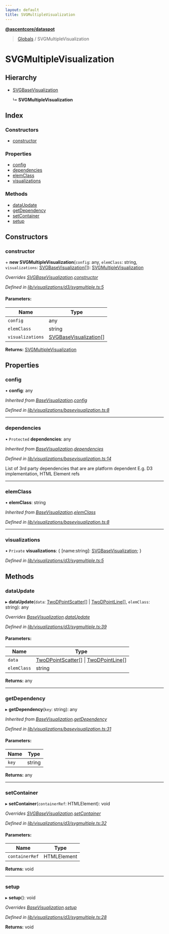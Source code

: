 ```yaml
---
layout: default
title: SVGMultipleVisualization
---
```


**[@ascentcore/dataspot](../README.md)**

> [Globals](../globals.md) / SVGMultipleVisualization

# SVGMultipleVisualization

## Hierarchy

* [SVGBaseVisualization](svgbasevisualization.md)

  ↳ **SVGMultipleVisualization**

## Index

### Constructors

* [constructor](svgmultiplevisualization.md#constructor)

### Properties

* [config](svgmultiplevisualization.md#config)
* [dependencies](svgmultiplevisualization.md#dependencies)
* [elemClass](svgmultiplevisualization.md#elemclass)
* [visualizations](svgmultiplevisualization.md#visualizations)

### Methods

* [dataUpdate](svgmultiplevisualization.md#dataupdate)
* [getDependency](svgmultiplevisualization.md#getdependency)
* [setContainer](svgmultiplevisualization.md#setcontainer)
* [setup](svgmultiplevisualization.md#setup)

## Constructors

### constructor

\+ **new SVGMultipleVisualization**(`config`: any, `elemClass`: string, `visualizations`: [SVGBaseVisualization](svgbasevisualization.md)[]): [SVGMultipleVisualization](svgmultiplevisualization.md)

*Overrides [SVGBaseVisualization](svgbasevisualization.md).[constructor](svgbasevisualization.md#constructor)*

*Defined in [lib/visualizations/d3/svgmultiple.ts:5](https://github.com/ascentcore/dataspot/blob/8a56680/lib/visualizations/d3/svgmultiple.ts#L5)*

#### Parameters:

Name | Type |
------ | ------ |
`config` | any |
`elemClass` | string |
`visualizations` | [SVGBaseVisualization](svgbasevisualization.md)[] |

**Returns:** [SVGMultipleVisualization](svgmultiplevisualization.md)

## Properties

### config

•  **config**: any

*Inherited from [BaseVisualization](basevisualization.md).[config](basevisualization.md#config)*

*Defined in [lib/visualizations/basevisualization.ts:8](https://github.com/ascentcore/dataspot/blob/8a56680/lib/visualizations/basevisualization.ts#L8)*

___

### dependencies

• `Protected` **dependencies**: any

*Inherited from [BaseVisualization](basevisualization.md).[dependencies](basevisualization.md#dependencies)*

*Defined in [lib/visualizations/basevisualization.ts:14](https://github.com/ascentcore/dataspot/blob/8a56680/lib/visualizations/basevisualization.ts#L14)*

List of 3rd party dependencies that are are platform dependent
E.g. D3 implementation, HTML Element refs

___

### elemClass

•  **elemClass**: string

*Inherited from [BaseVisualization](basevisualization.md).[elemClass](basevisualization.md#elemclass)*

*Defined in [lib/visualizations/basevisualization.ts:8](https://github.com/ascentcore/dataspot/blob/8a56680/lib/visualizations/basevisualization.ts#L8)*

___

### visualizations

• `Private` **visualizations**: { [name:string]: [SVGBaseVisualization](svgbasevisualization.md);  }

*Defined in [lib/visualizations/d3/svgmultiple.ts:5](https://github.com/ascentcore/dataspot/blob/8a56680/lib/visualizations/d3/svgmultiple.ts#L5)*

## Methods

### dataUpdate

▸ **dataUpdate**(`data`: [TwoDPointScatter](../globals.md#twodpointscatter)[] \| [TwoDPointLine](../globals.md#twodpointline)[], `elemClass`: string): any

*Overrides [BaseVisualization](basevisualization.md).[dataUpdate](basevisualization.md#dataupdate)*

*Defined in [lib/visualizations/d3/svgmultiple.ts:39](https://github.com/ascentcore/dataspot/blob/8a56680/lib/visualizations/d3/svgmultiple.ts#L39)*

#### Parameters:

Name | Type |
------ | ------ |
`data` | [TwoDPointScatter](../globals.md#twodpointscatter)[] \| [TwoDPointLine](../globals.md#twodpointline)[] |
`elemClass` | string |

**Returns:** any

___

### getDependency

▸ **getDependency**(`key`: string): any

*Inherited from [BaseVisualization](basevisualization.md).[getDependency](basevisualization.md#getdependency)*

*Defined in [lib/visualizations/basevisualization.ts:31](https://github.com/ascentcore/dataspot/blob/8a56680/lib/visualizations/basevisualization.ts#L31)*

#### Parameters:

Name | Type |
------ | ------ |
`key` | string |

**Returns:** any

___

### setContainer

▸ **setContainer**(`containerRef`: HTMLElement): void

*Overrides [SVGBaseVisualization](svgbasevisualization.md).[setContainer](svgbasevisualization.md#setcontainer)*

*Defined in [lib/visualizations/d3/svgmultiple.ts:32](https://github.com/ascentcore/dataspot/blob/8a56680/lib/visualizations/d3/svgmultiple.ts#L32)*

#### Parameters:

Name | Type |
------ | ------ |
`containerRef` | HTMLElement |

**Returns:** void

___

### setup

▸ **setup**(): void

*Overrides [BaseVisualization](basevisualization.md).[setup](basevisualization.md#setup)*

*Defined in [lib/visualizations/d3/svgmultiple.ts:28](https://github.com/ascentcore/dataspot/blob/8a56680/lib/visualizations/d3/svgmultiple.ts#L28)*

**Returns:** void
